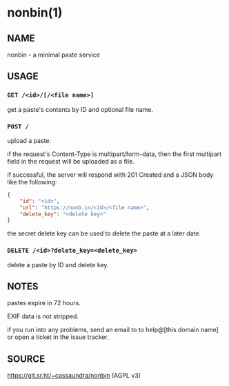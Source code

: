 # nonbin(1)

## NAME

nonbin - a minimal paste service

## USAGE

### `GET /<id>/[/<file name>]`

get a paste's contents by ID and optional file name.

### `POST /`

upload a paste.

if the request's Content-Type is multipart/form-data, then the first multipart field in the request will be uploaded as a file.

if successful, the server will respond with 201 Created and a JSON body like the following:

```json
{
    "id": "<id>",
    "url": "https://nonb.in/<id>/<file name>",
    "delete_key": "<delete key>"
}
```

the secret delete key can be used to delete the paste at a later date.

### `DELETE /<id>?delete_key=<delete_key>`

delete a paste by ID and delete key.

## NOTES

pastes expire in 72 hours.

EXIF data is not stripped.

if you run into any problems, send an email to to help@[this domain name] or open a ticket in the issue tracker.

## SOURCE

<https://git.sr.ht/~cassaundra/nonbin> (AGPL v3)
